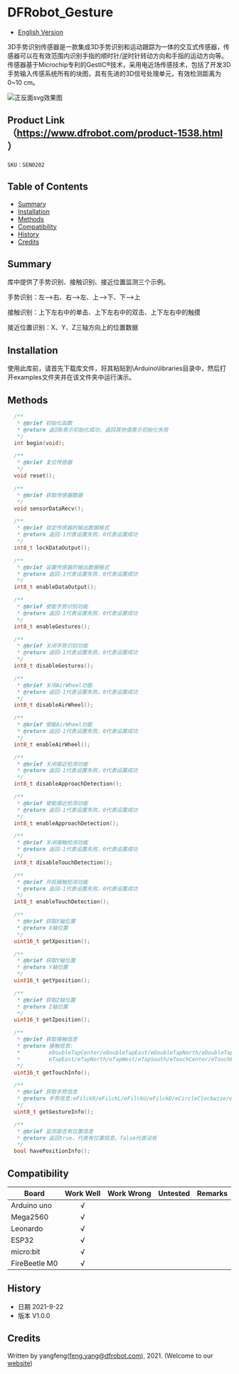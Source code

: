 # DFRobot_Gesture

- [English Version](./README.md)

3D手势识别传感器是一款集成3D手势识别和运动跟踪为一体的交互式传感器，传感器可以在有效范围内识别手指的顺时针/逆时针转动方向和手指的运动方向等。传感器基于Microchip专利的GestIC®技术，采用电近场传感技术，包括了开发3D手势输入传感系统所有的块图，具有先进的3D信号处理单元，有效检测距离为0~10 cm。



![正反面svg效果图](https://github.com/cdjq/DFRobot_Gesture/blob/master/resources/images/SEN0202.jpg)


## Product Link（https://www.dfrobot.com/product-1538.html ）

    SKU：SEN0202

## Table of Contents

* [Summary](#summary)
* [Installation](#installation)
* [Methods](#methods)
* [Compatibility](#compatibility)
* [History](#history)
* [Credits](#credits)

## Summary

库中提供了手势识别、接触识别、接近位置监测三个示例。

手势识别：左-->右、右-->左、上-->下、下-->上

接触识别：上下左右中的单击、上下左右中的双击、上下左右中的触摸

接近位置识别：X、Y、Z三轴方向上的位置数据

## Installation

使用此库前，请首先下载库文件，将其粘贴到\Arduino\libraries目录中，然后打开examples文件夹并在该文件夹中运行演示。

## Methods

```C++
  /**
   * @brief 初始化函数
   * @return 返回0表示初始化成功，返回其他值表示初始化失败
   */
  int begin(void);

  /**
   * @brief 复位传感器
   */
  void reset();

  /**
   * @brief 获取传感器数据
   */
  void sensorDataRecv();

  /**
   * @brief 锁定传感器的输出数据格式
   * @return 返回-1代表设置失败，0代表设置成功
   */
  int8_t lockDataOutput();

  /**
   * @brief 设置传感器的输出数据格式
   * @return 返回-1代表设置失败，0代表设置成功
   */
  int8_t enableDataOutput();

  /**
   * @brief 使能手势识别功能
   * @return 返回-1代表设置失败，0代表设置成功
   */
  int8_t enableGestures();

  /**
   * @brief 关闭手势识别功能
   * @return 返回-1代表设置失败，0代表设置成功
   */
  int8_t disableGestures();

  /**
   * @brief 关闭AirWheel功能
   * @return 返回-1代表设置失败，0代表设置成功
   */
  int8_t disableAirWheel();

  /**
   * @brief 使能AirWheel功能
   * @return 返回-1代表设置失败，0代表设置成功
   */
  int8_t enableAirWheel();

  /**
   * @brief 关闭接近检测功能
   * @return 返回-1代表设置失败，0代表设置成功
   */
  int8_t disableApproachDetection();

  /**
   * @brief 使能接近检测功能
   * @return 返回-1代表设置失败，0代表设置成功
   */
  int8_t enableApproachDetection();

  /**
   * @brief 关闭接触检测功能
   * @return 返回-1代表设置失败，0代表设置成功
   */
  int8_t disableTouchDetection();

  /**
   * @brief 开启接触检测功能
   * @return 返回-1代表设置失败，0代表设置成功
   */
  int8_t enableTouchDetection();

  /**
   * @brief 获取X轴位置
   * @return X轴位置
   */
  uint16_t getXposition();

  /**
   * @brief 获取Y轴位置
   * @return Y轴位置
   */
  uint16_t getYposition();

  /**
   * @brief 获取Z轴位置
   * @return Z轴位置
   */
  uint16_t getZposition();

  /**
   * @brief 获取接触信息
   * @return 接触信息:
   *         eDoubleTapCenter/eDoubleTapEast/eDoubleTapNorth/eDoubleTapWest/eDoubleTapSouth/eTapCenter/
   *         eTapEast/eTapNorth/eTapWest/eTapSouth/eTouchCenter/eTouchEast/eTouchNorth/eTouchWest/eTouchSouth
   */
  uint16_t getTouchInfo();

  /**
   * @brief 获取手势信息
   * @return 手势信息:eFilckR/eFilckL/eFilckU/eFilckD/eCircleClockwise/eCircleCounterclockwise
   */
  uint8_t getGestureInfo();

  /**
   * @brief 监测是否有位置信息
   * @return 返回true，代表有位置信息，false代表没有
   */
  bool havePositionInfo();
```

## Compatibility

| Board         | Work Well | Work Wrong | Untested | Remarks |
| ------------- | :-------: | :--------: | :------: | ------- |
| Arduino uno   |     √     |            |          |         |
| Mega2560      |     √     |            |          |         |
| Leonardo      |     √     |            |          |         |
| ESP32         |     √     |            |          |         |
| micro:bit     |     √     |            |          |         |
| FireBeetle M0 |     √     |            |          |         |


## History

- 日期 2021-9-22
- 版本 V1.0.0


## Credits

Written by yangfeng(feng.yang@dfrobot.com), 2021. (Welcome to our [website](https://www.dfrobot.com/))

